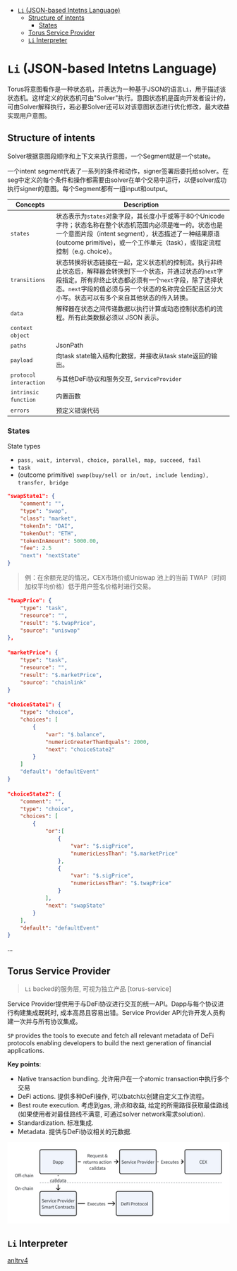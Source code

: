 - [`Li` (JSON-based Intetns Language)](#-li---json-based-intetns-language-)
  * [Structure of intents](#structure-of-intents)
    + [States](#states)
  * [Torus Service Provider](#torus-service-provider)
  * [`Li` Interpreter](#-li--interpreter)


# `Li` (JSON-based Intetns Language)

Torus将意图看作是一种状态机，并表达为一种基于JSON的语言`Li`，用于描述该状态机。这样定义的状态机可由"Solver"执行。意图状态机是面向开发者设计的，可由Solver解释执行，若必要Solver还可以对该意图状态进行优化修改，最大收益实现用户意图。

## Structure of intents

Solver根据意图段顺序和上下文来执行意图，一个Segment就是一个state。

一个intent segment代表了一系列的条件和动作，signer签署后委托给solver。在seg中定义的每个条件和操作都需要由solver在单个交易中运行，以便solver成功执行signer的意图。每个Segment都有一组input和output。

|Concepts| Description|
|---|---|
|`states`| 状态表示为`states`对象字段，其长度小于或等于80个Unicode字符；状态名称在整个状态机范围内必须是唯一的。状态也是一个意图片段（intent segment），状态描述了一种结果原语(outcome primitive)，或一个工作单元（task），或指定流程控制（e.g. choice）。|
|`transitions`| 状态转换将状态链接在一起，定义状态机的控制流。执行非终止状态后，解释器会转换到下一个状态，并通过状态的`next`字段指定。所有非终止状态都必须有一个`next`字段，除了选择状态。`next`字段的值必须与另一个状态的名称完全匹配且区分大小写。状态可以有多个来自其他状态的传入转换。|
|`data`| 解释器在状态之间传递数据以执行计算或动态控制状态机的流程。所有此类数据必须以 JSON 表示。|
|`context object`| |
|`paths`| JsonPath|
|`payload`| 向task state输入结构化数据，并接收从task state返回的输出。|
|`protocol interaction`| 与其他DeFi协议和服务交互, `ServiceProvider`|
|`intrinsic function`| 内置函数|
|`errors`| 预定义错误代码|

### States
State types
- `pass, wait, interval, choice, parallel, map, succeed, fail`
- `task`
- (outcome primitive) `swap(buy/sell or in/out, include lending), transfer, bridge`

```JSON
"swapState1": {
    "comment": "",
    "type": "swap",
    "class": "market",
    "tokenIn": "DAI",
    "tokenOut": "ETH",
    "tokenInAmount": 5000.00,
    "fee": 2.5
    "next": "nextState"
}
```

> 例：在余额充足的情况，CEX市场价或Uniswap 池上的当前 TWAP（时间加权平均价格）低于用户签名价格时进行交易。
```JSON
"twapPrice": {
    "type": "task",
    "resource": "",
    "result": "$.twapPrice",
    "source": "uniswap"
},

"marketPrice": {
    "type": "task",
    "resource": "",
    "result": "$.marketPrice",
    "source": "chainlink"
}

"choiceState1": {
    "type": "choice",
    "choices": [
        {
            "var": "$.balance",
            "numericGreaterThanEquals": 2000,
            "next": "choiceState2"
        }
    ]
    "default": "defaultEvent"
}

"choiceState2": {
    "comment": "",
    "type": "choice",
    "choices": [ 
        {
            "or":[
                {
                    "var": "$.sigPrice",
                    "numericLessThan": "$.marketPrice"
                },
                {
                    "var": "$.sigPrice",
                    "numericLessThan": "$.twapPrice"
                }
            ],
            "next": "swapState"
        }
    ],
    "default": "defaultEvent"
}
```

...

## Torus Service Provider
> `Li` backed的服务层, 可视为独立产品 [torus-service]

Service Provider提供用于与DeFi协议进行交互的统一API。Dapp与每个协议进行构建集成既耗时, 成本高昂且容易出错。Service Provider API允许开发人员构建一次并与所有协议集成。

`SP` provides the tools to execute and fetch all relevant metadata of DeFi protocols enabling developers to build the next generation of financial applications.

**Key points**:
- Native transaction bundling.  允许用户在一个atomic transaction中执行多个交易
- DeFi actions. 提供多种DeFi操作, 可以batch以创建自定义工作流程。
- Best route execution. 考虑到gas, 滑点和收益, 给定的所需路径获取最佳路线(如果使用者对最佳路线不满意, 可通过solver network需求solution).
- Standardization. 标准集成.
- Metadata. 提供与DeFi协议相关的元数据.

![service-provider-highlevel](../resources/images/service-provider1.png)


## `Li` Interpreter
[anltrv4](https://github.com/antlr/antlr4)